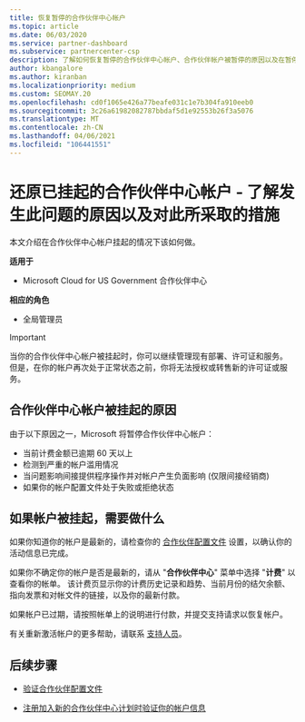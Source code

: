```yaml
---
title: 恢复暂停的合作伙伴中心帐户
ms.topic: article
ms.date: 06/03/2020
ms.service: partner-dashboard
ms.subservice: partnercenter-csp
description: 了解如何恢复暂停的合作伙伴中心帐户、合作伙伴帐户被暂停的原因以及在暂停时如何使用帐户。
author: kbangalore
ms.author: kiranban
ms.localizationpriority: medium
ms.custom: SEOMAY.20
ms.openlocfilehash: cd0f1065e426a77beafe031c1e7b304fa910eeb0
ms.sourcegitcommit: 3c26a61982082787bbdaf5d1e92553b26f3a5076
ms.translationtype: MT
ms.contentlocale: zh-CN
ms.lasthandoff: 04/06/2021
ms.locfileid: "106441551"
---
```

# <a name="restore-a-suspended-partner-center-account---learn-why-it-happens-and-what-to-do-about-it"></a>还原已挂起的合作伙伴中心帐户 - 了解发生此问题的原因以及对此所采取的措施

本文介绍在合作伙伴中心帐户挂起的情况下该如何做。

**适用于**

- Microsoft Cloud for US Government 合作伙伴中心

**相应的角色**

- 全局管理员


> [!IMPORTANT]  
> 当你的合作伙伴中心帐户被挂起时，你可以继续管理现有部署、许可证和服务。 但是，在你的帐户再次处于正常状态之前，你将无法授权或转售新的许可证或服务。

## <a name="why-partner-center-accounts-are-suspended"></a>合作伙伴中心帐户被挂起的原因

由于以下原因之一，Microsoft 将暂停合作伙伴中心帐户：

- 当前计费金额已逾期 60 天以上
- 检测到严重的帐户滥用情况
- 当问题影响间接提供程序操作并对帐户产生负面影响 (仅限间接经销商) 
- 如果你的帐户配置文件处于失败或拒绝状态

## <a name="what-to-do-if-your-account-is-suspended"></a>如果帐户被挂起，需要做什么

如果你知道你的帐户是最新的，请检查你的 [合作伙伴配置文件](https://partner.microsoft.com/pcv/accountsettings/partnerprofile) 设置，以确认你的活动信息已完成。 

如果你不确定你的帐户是否是最新的，请从 "**合作伙伴中心**" 菜单中选择 "**计费**" 以查看你的帐单。 该计费页显示你的计费历史记录和趋势、当前月份的结欠余额、指向发票和对帐文件的链接，以及你的最新付款。

如果帐户已过期，请按照帐单上的说明进行付款，并提交支持请求以恢复帐户。 

有关重新激活帐户的更多帮助，请联系 [支持人员](https://partner.microsoft.com/dashboard/support/csp/servicerequests/create)。

## <a name="next-steps"></a>后续步骤

- [验证合作伙伴配置文件](update-your-partner-profile.md)

- [注册加入新的合作伙伴中心计划时验证你的帐户信息](verification-responses.md)
